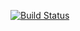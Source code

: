 [![Build Status](https://travis-ci.org/emersonrodrigod/CRM.svg?branch=master)](https://travis-ci.org/emersonrodrigod/CRM)
